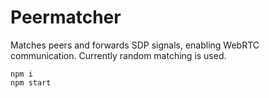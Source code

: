# Peermatcher
Matches peers and forwards SDP signals, enabling WebRTC communication.
Currently random matching is used.

```
npm i
npm start
```

